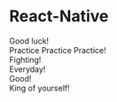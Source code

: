 # React-Native      
Good luck!  
Practice Practice Practice!  
Fighting!  
Everyday!  
Good!  
King of yourself!
